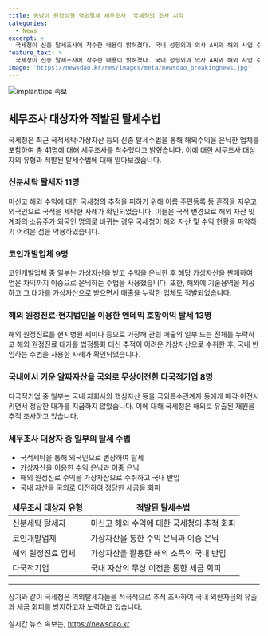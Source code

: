 ```yaml
---
title: 동남아 원정성형 역외탈세 세무조사  국세청의 조사 시작
categories:
  - News
excerpt: >
  국세청이 신종 탈세조사에 착수한 내용이 밝혀졌다. 국내 성형외과 의사 A씨와 해외 사업 수입 누락자 B씨를 비롯한 역외탈세 혐의자들이 다수 확인됐다. 국적세탁과 가상자산을 활용한 탈세행위도 적발되었다. A씨는 가상자산을 통해 세수를 회피하고, B씨는 해외 계좌를 활용하여 소득을 은닉했다. 국세청은 역외탈세자 41명에 대한 세무조사를 시작했다. 재판매 및 DB 공개 금지이며, 국세청은 역외탈세가 더욱 지능화되고 있다고 경고했다. 
feature_text: >
  국세청이 신종 탈세조사에 착수한 내용이 밝혀졌다. 국내 성형외과 의사 A씨와 해외 사업 수입 누락자 B씨를 비롯한 역외탈세 혐의자들이 다수 확인됐다. 국적세탁과 가상자산을 활용한 탈세행위도 적발되었다. A씨는 가상자산을 통해 세수를 회피하고, B씨는 해외 계좌를 활용하여 소득을 은닉했다. 국세청은 역외탈세자 41명에 대한 세무조사를 시작했다. 재판매 및 DB 공개 금지이며, 국세청은 역외탈세가 더욱 지능화되고 있다고 경고했다. 
image: 'https://newsdao.kr/res/images/meta/newsdao_breakingnews.jpg'
---
```


<p><img src="https://newsdao.kr/res/images/meta/newsdao_breakingnews.jpg" alt="implanttips 속보" /></p>

<h2 data-ke-size="size26">세무조사 대상자와 적발된 탈세수법</h2>

<p data-ke-size="size16">국세청은 최근 국적세탁·가상자산 등의 신종 탈세수법을 통해 해외수익을 은닉한 업체를 포함하여 총 41명에 대해 세무조사를 착수했다고 밝혔습니다. 이에 대한 세무조사 대상자의 유형과 적발된 탈세수법에 대해 알아보겠습니다.</p>

<h3 data-ke-size="size24">신분세탁 탈세자 11명</h3>

<p data-ke-size="size16">미신고 해외 수익에 대한 국세청의 추적을 피하기 위해 이름·주민등록 등 흔적을 지우고 외국인으로 국적을 세탁한 사례가 확인되었습니다. 이들은 국적 변경으로 해외 자산 및 계좌의 소유주가 외국인 명의로 바뀌는 경우 국세청이 해외 자산 및 수익 현황을 파악하기 어려운 점을 악용하였습니다.</p>

<h3 data-ke-size="size24">코인개발업체 9명</h3>

<p data-ke-size="size16">코인개발업체 중 일부는 가상자산을 받고 수익을 은닉한 후 해당 가상자산을 판매하여 얻은 차익까지 이중으로 은닉하는 수법을 사용했습니다. 또한, 해외에 기술용역을 제공하고 그 대가를 가상자산으로 받으면서 매출을 누락한 업체도 적발되었습니다.</p>

<h3 data-ke-size="size24">해외 원정진료·현지법인을 이용한 엔데믹 호황이익 탈세 13명</h3>

<p data-ke-size="size16">해외 원정진료를 현지병원 세미나 등으로 가장해 관련 매출의 일부 또는 전체를 누락하고 해외 원정진료 대가를 법정통화 대신 추적이 어려운 가상자산으로 수취한 후, 국내 반입하는 수법을 사용한 사례가 확인되었습니다.</p>

<h3 data-ke-size="size24">국내에서 키운 알짜자산을 국외로 무상이전한 다국적기업 8명</h3>

<p data-ke-size="size16">다국적기업 중 일부는 국내 자회사의 핵심자산 등을 국외특수관계자 등에게 매각·이전시키면서 정당한 대가를 지급하지 않았습니다. 이에 대해 국세청은 해외로 유출된 재원을 추적 조사하고 있습니다.</p>

<h3 data-ke-size="size24">세무조사 대상자 중 일부의 탈세 수법</h3>

<ul>
    <li>국적세탁을 통해 외국인으로 변장하여 탈세</li>
    <li>가상자산을 이용한 수익 은닉과 이중 은닉</li>
    <li>해외 원정진료 수익을 가상자산으로 수취하고 국내 반입</li>
    <li>국내 자산을 국외로 이전하여 정당한 세금을 회피</li>
</ul>

<table style="width: 100%;">
<thead>
<tr>
<td style="text-align: center; height: 17px;"><b>세무조사 대상자 유형</b></td>
<td style="text-align: center; height: 17px;"><b>적발된 탈세수법</b></td>
</tr>
</thead>
<tbody>
<tr>
<td style="text-align: left;">신분세탁 탈세자</td>
<td style="text-align: left;">미신고 해외 수익에 대한 국세청의 추적 회피</td>
</tr>
<tr>
<td style="text-align: left;">코인개발업체</td>
<td style="text-align: left;">가상자산을 통한 수익 은닉과 이중 은닉</td>
</tr>
<tr>
<td style="text-align: left;">해외 원정진료 업체</td>
<td style="text-align: left;">가상자산을 활용한 해외 소득의 국내 반입</td>
</tr>
<tr>
<td style="text-align: left;">다국적기업</td>
<td style="text-align: left;">국내 자산의 무상 이전을 통한 세금 회피</td>
</tr>
</tbody>
</table>

<hr>

<p data-ke-size="size16">상기와 같이 국세청은 역외탈세자들을 적극적으로 추적 조사하여 국내 외환자금의 유출과 세금 회피를 방지하고자 노력하고 있습니다.</p>
실시간 뉴스 속보는, <a href="https://newsdao.kr" rel="dofollow">https://newsdao.kr</a>


